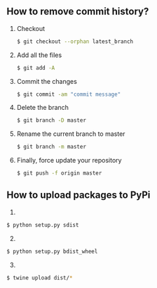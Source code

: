 ## How to remove commit history?
1. Checkout

   ```bash
   $ git checkout --orphan latest_branch
   ```

2. Add all the files

   ```bash
   $ git add -A
   ```

3. Commit the changes

   ```bash
   $ git commit -am "commit message"
   ```

4. Delete the branch

   ```bash
   $ git branch -D master
   ```

5. Rename the current branch to master

   ```bash
   $ git branch -m master
   ```

6. Finally, force update your repository

   ```bash
   $ git push -f origin master
   ```

## How to upload packages to PyPi
1.
```bash
$ python setup.py sdist
```
2.
```bash
$ python setup.py bdist_wheel
```
3.
```bash
$ twine upload dist/*
```

